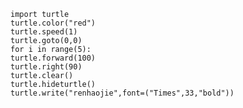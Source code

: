    import turtle
    turtle.color("red")
    turtle.speed(1)
    turtle.goto(0,0)
    for i in range(5):
    turtle.forward(100)
    turtle.right(90)
    turtle.clear()
    turtle.hideturtle()
    turtle.write("renhaojie",font=("Times",33,"bold"))
    

    

    
